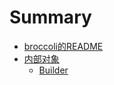 # Summary

* [broccoli的README](gitbook/BREADME.md)
* [内部对象](gitbook/inside/README.md)
  * [Builder](gitbook/inside/builder.md)
